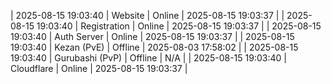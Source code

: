 | 2025-08-15 19:03:40 | Website | Online | 2025-08-15 19:03:37 |
| 2025-08-15 19:03:40 | Registration | Online | 2025-08-15 19:03:37 |
| 2025-08-15 19:03:40 | Auth Server | Online | 2025-08-15 19:03:37 |
| 2025-08-15 19:03:40 | Kezan (PvE) | Offline | 2025-08-03 17:58:02 |
| 2025-08-15 19:03:40 | Gurubashi (PvP) | Offline | N/A |
| 2025-08-15 19:03:40 | Cloudflare | Online | 2025-08-15 19:03:37 |
